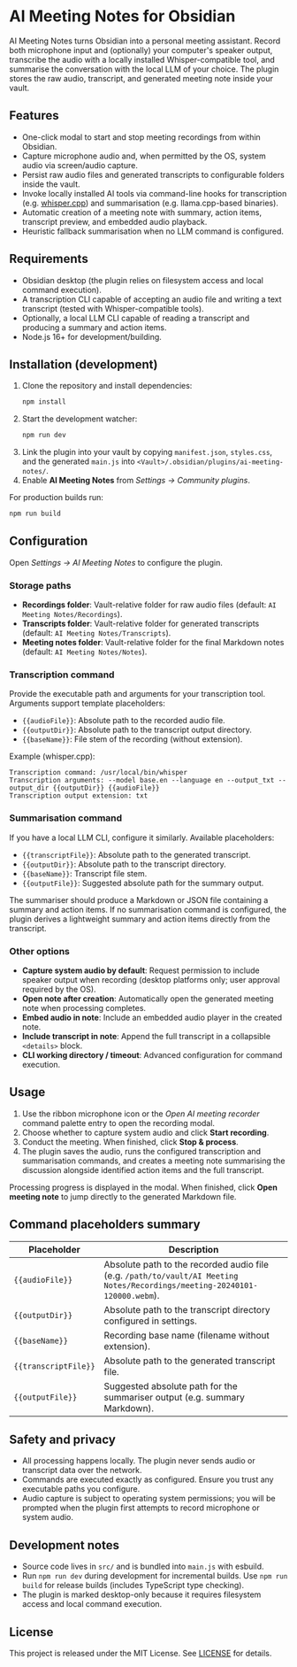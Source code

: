 # AI Meeting Notes for Obsidian

AI Meeting Notes turns Obsidian into a personal meeting assistant. Record both microphone input and (optionally) your computer's speaker output, transcribe the audio with a locally installed Whisper-compatible tool, and summarise the conversation with the local LLM of your choice. The plugin stores the raw audio, transcript, and generated meeting note inside your vault.

## Features

- One-click modal to start and stop meeting recordings from within Obsidian.
- Capture microphone audio and, when permitted by the OS, system audio via screen/audio capture.
- Persist raw audio files and generated transcripts to configurable folders inside the vault.
- Invoke locally installed AI tools via command-line hooks for transcription (e.g. [whisper.cpp](https://github.com/ggerganov/whisper.cpp)) and summarisation (e.g. llama.cpp-based binaries).
- Automatic creation of a meeting note with summary, action items, transcript preview, and embedded audio playback.
- Heuristic fallback summarisation when no LLM command is configured.

## Requirements

- Obsidian desktop (the plugin relies on filesystem access and local command execution).
- A transcription CLI capable of accepting an audio file and writing a text transcript (tested with Whisper-compatible tools).
- Optionally, a local LLM CLI capable of reading a transcript and producing a summary and action items.
- Node.js 16+ for development/building.

## Installation (development)

1. Clone the repository and install dependencies:
   ```bash
   npm install
   ```
2. Start the development watcher:
   ```bash
   npm run dev
   ```
3. Link the plugin into your vault by copying `manifest.json`, `styles.css`, and the generated `main.js` into `<Vault>/.obsidian/plugins/ai-meeting-notes/`.
4. Enable **AI Meeting Notes** from *Settings → Community plugins*.

For production builds run:
```bash
npm run build
```

## Configuration

Open *Settings → AI Meeting Notes* to configure the plugin.

### Storage paths

- **Recordings folder**: Vault-relative folder for raw audio files (default: `AI Meeting Notes/Recordings`).
- **Transcripts folder**: Vault-relative folder for generated transcripts (default: `AI Meeting Notes/Transcripts`).
- **Meeting notes folder**: Vault-relative folder for the final Markdown notes (default: `AI Meeting Notes/Notes`).

### Transcription command

Provide the executable path and arguments for your transcription tool. Arguments support template placeholders:

- `{{audioFile}}`: Absolute path to the recorded audio file.
- `{{outputDir}}`: Absolute path to the transcript output directory.
- `{{baseName}}`: File stem of the recording (without extension).

Example (whisper.cpp):
```
Transcription command: /usr/local/bin/whisper
Transcription arguments: --model base.en --language en --output_txt --output_dir {{outputDir}} {{audioFile}}
Transcription output extension: txt
```

### Summarisation command

If you have a local LLM CLI, configure it similarly. Available placeholders:

- `{{transcriptFile}}`: Absolute path to the generated transcript.
- `{{outputDir}}`: Absolute path to the transcript directory.
- `{{baseName}}`: Transcript file stem.
- `{{outputFile}}`: Suggested absolute path for the summary output.

The summariser should produce a Markdown or JSON file containing a summary and action items. If no summarisation command is configured, the plugin derives a lightweight summary and action items directly from the transcript.

### Other options

- **Capture system audio by default**: Request permission to include speaker output when recording (desktop platforms only; user approval required by the OS).
- **Open note after creation**: Automatically open the generated meeting note when processing completes.
- **Embed audio in note**: Include an embedded audio player in the created note.
- **Include transcript in note**: Append the full transcript in a collapsible `<details>` block.
- **CLI working directory / timeout**: Advanced configuration for command execution.

## Usage

1. Use the ribbon microphone icon or the *Open AI meeting recorder* command palette entry to open the recording modal.
2. Choose whether to capture system audio and click **Start recording**.
3. Conduct the meeting. When finished, click **Stop & process**.
4. The plugin saves the audio, runs the configured transcription and summarisation commands, and creates a meeting note summarising the discussion alongside identified action items and the full transcript.

Processing progress is displayed in the modal. When finished, click **Open meeting note** to jump directly to the generated Markdown file.

## Command placeholders summary

| Placeholder | Description |
| ----------- | ----------- |
| `{{audioFile}}` | Absolute path to the recorded audio file (e.g. `/path/to/vault/AI Meeting Notes/Recordings/meeting-20240101-120000.webm`). |
| `{{outputDir}}` | Absolute path to the transcript directory configured in settings. |
| `{{baseName}}` | Recording base name (filename without extension). |
| `{{transcriptFile}}` | Absolute path to the generated transcript file. |
| `{{outputFile}}` | Suggested absolute path for the summariser output (e.g. summary Markdown). |

## Safety and privacy

- All processing happens locally. The plugin never sends audio or transcript data over the network.
- Commands are executed exactly as configured. Ensure you trust any executable paths you configure.
- Audio capture is subject to operating system permissions; you will be prompted when the plugin first attempts to record microphone or system audio.

## Development notes

- Source code lives in `src/` and is bundled into `main.js` with esbuild.
- Run `npm run dev` during development for incremental builds. Use `npm run build` for release builds (includes TypeScript type checking).
- The plugin is marked desktop-only because it requires filesystem access and local command execution.

## License

This project is released under the MIT License. See [LICENSE](LICENSE) for details.
